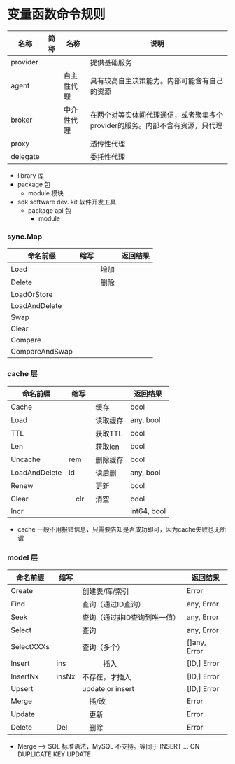 # 变量函数命令规则

| 名称       | 简称 | 名称    | 说明                                         |
|----------|----|-------|--------------------------------------------|
| provider |    |       | 提供基础服务                                     |
| agent    |    | 自主性代理 | 具有较高自主决策能力。内部可能含有自己的资源                     |
| broker   |    | 中介性代理 | 在两个对等实体间代理通信，或者聚集多个provider的服务。内部不含有资源，只代理 |
| proxy    |    |       | 透传性代理                                      |
| delegate |    |       | 委托性代理                                      |
 




* library 库
* package    包
  * module   模块
* sdk    software dev. kit 软件开发工具
  * package   api 包
    * module

### sync.Map

| 命名前缀           | 缩写 |    | 返回结果 |
|----------------|----|----|------|
| Load           | 　  | 增加 |      |
| Delete         | 　  | 删除 |      |
| LoadOrStore    |    |    |      |
| LoadAndDelete  |    |    |      |
| Swap           |    |    |      |
| Clear          |    |    |      |
| Compare        |    |    |      |
| CompareAndSwap |    |    |      |


### cache 层

| 命名前缀          | 缩写   |       | 返回结果        |
|---------------|------|-------|-------------|
| Cache         | 　    | 缓存    | bool        |
| Load          | 　    | 读取缓存  | any, bool   |
| TTL           |      | 获取TTL | bool        |
| Len           |      | 获取len | bool        |
| Uncache       | rem　 | 删除缓存  | bool        |
| LoadAndDelete | ld   | 读后删   | any, bool   |
| Renew         | 　    | 更新    | bool        |
| Clear         | 　clr | 清空    | bool        |
| Incr          | 　    |       | int64, bool |

* cache 一般不用报错信息，只需要告知是否成功即可，因为cache失败也无所谓


### model 层

| 命名前缀       | 缩写    |                   | 返回结果         |
|------------|-------|-------------------|--------------|
| Create     |       | 创建表/库/索引          | Error        |
| Find       |       | 查询（通过ID查询）        | any, Error   |
| Seek       |       | 查询（通过非ID查询到唯一值）   | any, Error   |
| Select     |       | 查询                | any, Error   |
| SelectXXXs |       | 查询（多个）            | []any, Error |
| Insert     | ins   | 　　　插入　            | [ID,] Error  |
| InsertNx   | insNx | 不存在，才插入　          | [ID,] Error  |
| Upsert     |       | update or insert　 | [ID,] Error  |
| Merge      |       | 　插/改　  　          | Error        |
| Update     | 　     | 　更新　　             | Error        |
| Delete     | Del　  | 　删除　　             | Error        |

* Merge  --> SQL 标准语法，MySQL 不支持。等同于 INSERT ... ON DUPLICATE KEY UPDATE
